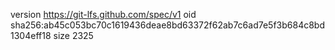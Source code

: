 version https://git-lfs.github.com/spec/v1
oid sha256:ab45c053bc70c1619436deae8bd63372f62ab7c6ad7e5f3b684c8bd1304eff18
size 2325
